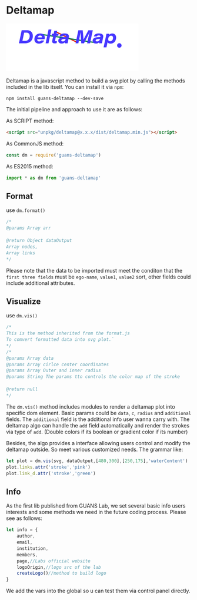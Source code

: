 Deltamap
===
![logo](https://raw.githubusercontent.com/shaolun-Ryan/GUANS-libs/master/guans-deltamap/info/logo.svg)

Deltamap is a javascript method to build a svg plot by calling the methods included in the lib itself.
You can install it via `npm`:
```shell
npm install guans-deltamap --dev-save
```
The initial pipeline and approach to use it are as follows:

As SCRIPT method: 
```html
<script src="unpkg/deltamap@x.x.x/dist/deltamap.min.js"></script>
```

As CommonJS method:
```js
const dm = require('guans-deltamap')
```

As ES2015 method:
```js
import * as dm from 'guans-deltamap'
```


Format
---
use `dm.format()`
```php
/* 
@params Array arr

@return Object dataOutput
Array nodes,
Array links
*/
```
Please note that the data to be imported must meet the conditon that the `first three fields` must be `ego-name`, `value1`, `value2` sort, other fields could include additional attributes.

Visualize
---
use `dm.vis()`
```php
/* 
This is the method inherited from the format.js
To comvert formatted data into svg plot.`
*/
/* 
@params Array data
@params Array cirlce center coordinates
@params Array Outer and inner radius
@params String The params tto controls the color map of the stroke

@return null
*/
```
The `dm.vis()` method includes modules to render a deltamap plot into specific dom element.
Basic params could be `data`, `c`, `radius` and `additional` fields.
The `additional` field is the additional info user wanna carry with.
The deltamap algo can handle the `add` field automatically and render the strokes via type of `add`.
(Double colors if its boolean or gradient color if its number) 

Besides, the algo provides a interface allowing users control and modify the deltamap outside.
So meet various customized needs. The grammar like:
```js
let plot = dm.vis(svg, dataOutput,[480,300],[250,175],'waterContent')
plot.links.attr('stroke','pink')
plot.link_d.attr('stroke','green')
```

Info
---
As the first lib published from GUANS Lab, we set several basic info users interests and some methods we need in the future coding process. Please see as follows:
```js
let info = {
    author,
    email,
    institution,
    members,
    page,//Labs official website
    logoOrigin,//logo src of the lab
    createLogo()//method to build logo
}
```

We add the vars into the global so u can test them via control panel directly.